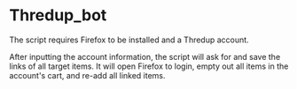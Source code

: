 # Thredup_bot
The script requires Firefox to be installed and a Thredup account.

After inputting the account information, the script will ask for and save the links of
all target items. It will open Firefox to login, empty out all items in the account's cart, and
re-add all linked items.
